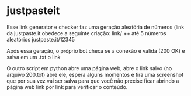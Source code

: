 # justpasteit

Esse link generator e checker faz uma geração aleatória de números (link da justpaste.it obedece a seguinte criação: link/ ++ até 5 números aleatórios
    justpaste.it/12345
    
Após essa geração, o próprio bot checa se a conexão é valida (200 OK) e salva em um .txt o link

O outro script em python abre uma página web, abre o link salvo (no arquivo 200.txt) abre ele, espera alguns momentos e tira uma screenshot que por sua vez vai ser salva para que você não precise ficar abrindo a página web link por link para verificar o conteúdo.
